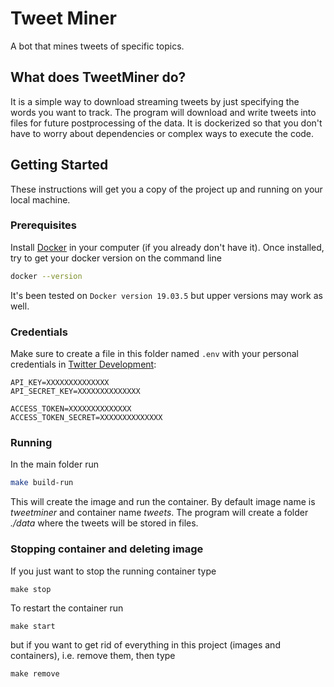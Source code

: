 # Tweet Miner

A bot that mines tweets of specific topics.

## What does TweetMiner do?

It is a simple way to download streaming tweets by just specifying the words you want to track. The program will download and write tweets into files for future postprocessing of the data.  It is dockerized so that you don't have to worry about dependencies or complex ways to execute the code.


## Getting Started

These instructions will get you a copy of the project up and running on your local machine. 


### Prerequisites

Install [Docker](https://www.docker.com/get-started) in your computer (if you already don't have it). Once installed, try to get your docker version on the command line

```sh 
docker --version
```
It's been tested on  ```Docker version 19.03.5``` but upper versions may work as well.

### Credentials

Make sure to create a file in this folder named ```.env``` with your personal credentials in [Twitter Development](https://developer.twitter.com/): 

```
API_KEY=XXXXXXXXXXXXXX
API_SECRET_KEY=XXXXXXXXXXXXXX

ACCESS_TOKEN=XXXXXXXXXXXXXX
ACCESS_TOKEN_SECRET=XXXXXXXXXXXXXX
```

### Running

In the main folder run

```sh
make build-run
```

This will create the image and run the container. By default image name is *tweetminer* and container name *tweets*. 
The program will create a folder *./data* where the tweets will be stored in files.

### Stopping container and deleting image

If you just want to stop the running container type

```
make stop
```

To restart the container run

```
make start
```

but if you want to get rid of everything in this project (images and containers), i.e. remove them, then type

```
make remove
```
